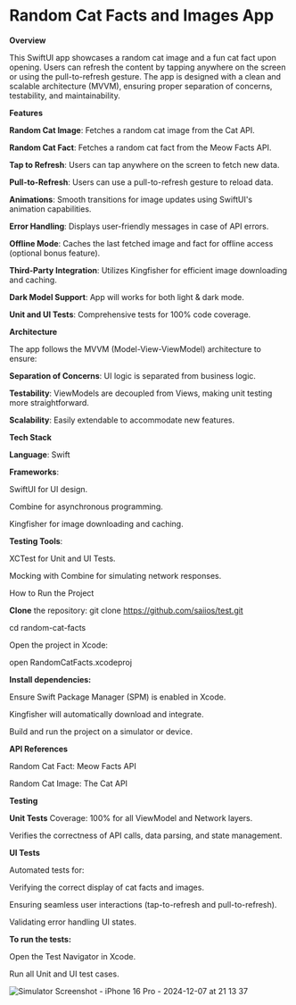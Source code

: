 # Random Cat Facts and Images App

**Overview**

This SwiftUI app showcases a random cat image and a fun cat fact upon opening. Users can refresh the content by tapping anywhere on the screen or using the pull-to-refresh gesture. The app is designed with a clean and scalable architecture (MVVM), ensuring proper separation of concerns, testability, and maintainability.



**Features**

**Random Cat Image**: Fetches a random cat image from the Cat API.

**Random Cat Fact**: Fetches a random cat fact from the Meow Facts API.

**Tap to Refresh**: Users can tap anywhere on the screen to fetch new data.

**Pull-to-Refresh**: Users can use a pull-to-refresh gesture to reload data.

**Animations**: Smooth transitions for image updates using SwiftUI's animation capabilities.

**Error Handling**: Displays user-friendly messages in case of API errors.

**Offline Mode**: Caches the last fetched image and fact for offline access (optional bonus feature).

**Third-Party Integration**: Utilizes Kingfisher for efficient image downloading and caching.

**Dark Model Support**: App will works for both light & dark mode.

**Unit and UI Tests**: Comprehensive tests for 100% code coverage.



**Architecture**

The app follows the MVVM (Model-View-ViewModel) architecture to ensure:

**Separation of Concerns**: UI logic is separated from business logic.

**Testability**: ViewModels are decoupled from Views, making unit testing more straightforward.

**Scalability**: Easily extendable to accommodate new features.



**Tech Stack**

**Language**: Swift

**Frameworks**:

SwiftUI for UI design.

Combine for asynchronous programming.

Kingfisher for image downloading and caching.



**Testing Tools**:

XCTest for Unit and UI Tests.

Mocking with Combine for simulating network responses.

How to Run the Project

**Clone** the repository:
  git clone https://github.com/saiios/test.git
  
cd random-cat-facts

Open the project in Xcode:

open RandomCatFacts.xcodeproj



**Install dependencies:**

Ensure Swift Package Manager (SPM) is enabled in Xcode.

Kingfisher will automatically download and integrate.

Build and run the project on a simulator or device.



**API References**

Random Cat Fact: Meow Facts API

Random Cat Image: The Cat API



**Testing**

**Unit Tests**
Coverage: 100% for all ViewModel and Network layers.

Verifies the correctness of API calls, data parsing, and state management.

**UI Tests**

Automated tests for:

Verifying the correct display of cat facts and images.

Ensuring seamless user interactions (tap-to-refresh and pull-to-refresh).

Validating error handling UI states.



**To run the tests:**

Open the Test Navigator in Xcode.

Run all Unit and UI test cases.

![Simulator Screenshot - iPhone 16 Pro - 2024-12-07 at 21 13 37](https://github.com/user-attachments/assets/c58a76ba-e8ce-4fdb-8bfd-8c35e919c64d)


